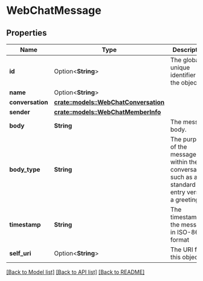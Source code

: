 # WebChatMessage

## Properties

Name | Type | Description | Notes
------------ | ------------- | ------------- | -------------
**id** | Option<**String**> | The globally unique identifier for the object. | [optional][readonly]
**name** | Option<**String**> |  | [optional]
**conversation** | [**crate::models::WebChatConversation**](WebChatConversation.md) |  | 
**sender** | [**crate::models::WebChatMemberInfo**](WebChatMemberInfo.md) |  | 
**body** | **String** | The message body. | 
**body_type** | **String** | The purpose of the message within the conversation, such as a standard text entry versus a greeting. | 
**timestamp** | **String** | The timestamp of the message, in ISO-8601 format | 
**self_uri** | Option<**String**> | The URI for this object | [optional][readonly]

[[Back to Model list]](../README.md#documentation-for-models) [[Back to API list]](../README.md#documentation-for-api-endpoints) [[Back to README]](../README.md)


